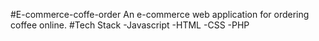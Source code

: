 #E-commerce-coffe-order
An e-commerce web application for ordering coffee online.
#Tech Stack
-Javascript
-HTML
-CSS
-PHP

